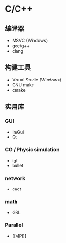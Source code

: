 # C/C++

## 编译器

- MSVC (Windows)
- gcc/g++
- clang

## 构建工具

- Visual Studio (Windows)
- GNU make
- cmake

## 实用库

### GUI

- ImGui
- Qt

### CG / Physic simulation

- igl
- bullet

### network

- enet

### math

- GSL

### Parallel

- [[MPI]]
